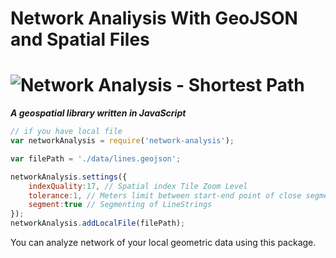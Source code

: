 #  Network Analiysis With GeoJSON and Spatial Files

![Network Analysis - Shortest Path](https://static.wixstatic.com/media/638a67_02b8a07487954d0aa0e6481f403d2208~mv2.gif)
======
***A geospatial library written in JavaScript***

```js
// if you have local file
var networkAnalysis = require('network-analysis');

var filePath = './data/lines.geojson';

networkAnalysis.settings({
    indexQuality:17, // Spatial index Tile Zoom Level
    tolerance:1, // Meters limit between start-end point of close segments
    segment:true // Segmenting of LineStrings
});
networkAnalysis.addLocalFile(filePath);
```
You can analyze network of your local geometric data using this package.


